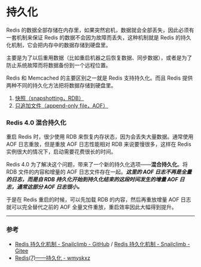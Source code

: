 # 持久化

Redis 的数据全部存储在内存里，如果突然宕机，数据就会全部丢失，因此必须有一套机制来保证 Redis 的数据不会因为故障而丢失，这种机制就是 Redis 的持久化机制，它会把内存中的数据存储到硬盘里。

主要是为了以后重用数据（比如重启机器之后恢复数据、同步数据），或者是为了防止系统故障而将数据备份到一个远程位置。

Redis 和 Memcached 的主要区别之一就是 Redis 支持持久化。而且 Redis 提供两种不同的持久化方法把将数据存储到硬盘里。

1. [快照（snapshotting，RDB）](./RDB.md)
2. [只追加文件（append-only file，AOF）](./AOF.md)


### Redis 4.0 混合持久化

重启 Redis 时，很少使用 RDB 来恢复内存状态，因为会丢失大量数据。通常使用 AOF 日志重放，但是重放 AOF 日志性能相对 RDB 来说要慢很多，这样在 Redis 实例很大的情况下，启动需要花费很长的时间。

Redis 4.0 为了解决这个问题，带来了一个新的持久化选项——**混合持久化**。将 RDB 文件的内容和增量的 AOF 日志文件存在一起。***这里的 AOF 日志不再是全量的日志，而是自 RDB 持久化开始到持久化结束的这段时间发生的增量 AOF 日志，通常这部分 AOF 日志很小。***

于是在 Redis 重启的时候，可以先加载 RDB 的内容，然后再重放增量 AOF 日志就可以完全替代之前的 AOF 全量文件重放，重启效率因此大幅得到提升。



---

### 参考

- [Redis 持久化机制 - Snailclimb - GitHub](https://github.com/Snailclimb/JavaGuide/blob/master/docs/database/Redis/redis-all.md) / [Redis 持久化机制 - Snailclimb - Gitee](https://gitee.com/SnailClimb/JavaGuide/blob/master/docs/database/Redis/redis-all.md)
- [Redis(7)——持久化 - wmyskxz](https://www.wmyskxz.com/2020/03/13/redis-7-chi-jiu-hua-yi-wen-liao-jie/)